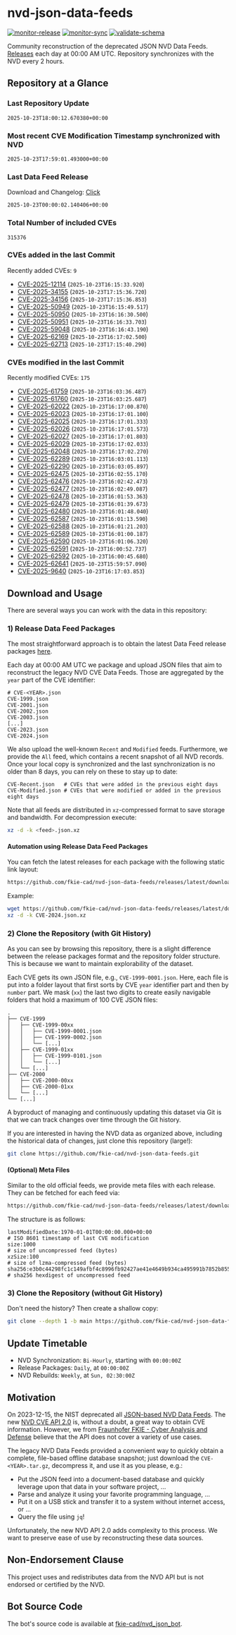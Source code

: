 # nvd-json-data-feeds

[![monitor-release](https://github.com/fkie-cad/nvd-json-data-feeds/actions/workflows/monitor_release.yml/badge.svg)](https://github.com/fkie-cad/nvd-json-data-feeds/actions/workflows/monitor_release.yml)
[![monitor-sync](https://github.com/fkie-cad/nvd-json-data-feeds/actions/workflows/monitor_sync.yml/badge.svg)](https://github.com/fkie-cad/nvd-json-data-feeds/actions/workflows/monitor_sync.yml)
[![validate-schema](https://github.com/fkie-cad/nvd-json-data-feeds/actions/workflows/validate_schema.yml/badge.svg)](https://github.com/fkie-cad/nvd-json-data-feeds/actions/workflows/validate_schema.yml)

Community reconstruction of the deprecated JSON NVD Data Feeds.
[Releases](https://github.com/fkie-cad/nvd-json-data-feeds/releases/latest) each day at 00:00 AM UTC.
Repository synchronizes with the NVD every 2 hours.

## Repository at a Glance

### Last Repository Update

```plain
2025-10-23T18:00:12.670380+00:00
```

### Most recent CVE Modification Timestamp synchronized with NVD

```plain
2025-10-23T17:59:01.493000+00:00
```

### Last Data Feed Release

Download and Changelog: [Click](https://github.com/fkie-cad/nvd-json-data-feeds/releases/latest)

```plain
2025-10-23T00:00:02.140406+00:00
```

### Total Number of included CVEs

```plain
315376
```

### CVEs added in the last Commit

Recently added CVEs: `9`

- [CVE-2025-12114](CVE-2025/CVE-2025-121xx/CVE-2025-12114.json) (`2025-10-23T16:15:33.920`)
- [CVE-2025-34155](CVE-2025/CVE-2025-341xx/CVE-2025-34155.json) (`2025-10-23T17:15:36.720`)
- [CVE-2025-34156](CVE-2025/CVE-2025-341xx/CVE-2025-34156.json) (`2025-10-23T17:15:36.853`)
- [CVE-2025-50949](CVE-2025/CVE-2025-509xx/CVE-2025-50949.json) (`2025-10-23T16:15:49.517`)
- [CVE-2025-50950](CVE-2025/CVE-2025-509xx/CVE-2025-50950.json) (`2025-10-23T16:16:30.500`)
- [CVE-2025-50951](CVE-2025/CVE-2025-509xx/CVE-2025-50951.json) (`2025-10-23T16:16:33.703`)
- [CVE-2025-59048](CVE-2025/CVE-2025-590xx/CVE-2025-59048.json) (`2025-10-23T16:16:43.190`)
- [CVE-2025-62169](CVE-2025/CVE-2025-621xx/CVE-2025-62169.json) (`2025-10-23T16:17:02.500`)
- [CVE-2025-62713](CVE-2025/CVE-2025-627xx/CVE-2025-62713.json) (`2025-10-23T17:15:40.290`)


### CVEs modified in the last Commit

Recently modified CVEs: `175`

- [CVE-2025-61759](CVE-2025/CVE-2025-617xx/CVE-2025-61759.json) (`2025-10-23T16:03:36.487`)
- [CVE-2025-61760](CVE-2025/CVE-2025-617xx/CVE-2025-61760.json) (`2025-10-23T16:03:25.687`)
- [CVE-2025-62022](CVE-2025/CVE-2025-620xx/CVE-2025-62022.json) (`2025-10-23T16:17:00.870`)
- [CVE-2025-62023](CVE-2025/CVE-2025-620xx/CVE-2025-62023.json) (`2025-10-23T16:17:01.100`)
- [CVE-2025-62025](CVE-2025/CVE-2025-620xx/CVE-2025-62025.json) (`2025-10-23T16:17:01.333`)
- [CVE-2025-62026](CVE-2025/CVE-2025-620xx/CVE-2025-62026.json) (`2025-10-23T16:17:01.573`)
- [CVE-2025-62027](CVE-2025/CVE-2025-620xx/CVE-2025-62027.json) (`2025-10-23T16:17:01.803`)
- [CVE-2025-62029](CVE-2025/CVE-2025-620xx/CVE-2025-62029.json) (`2025-10-23T16:17:02.033`)
- [CVE-2025-62048](CVE-2025/CVE-2025-620xx/CVE-2025-62048.json) (`2025-10-23T16:17:02.270`)
- [CVE-2025-62289](CVE-2025/CVE-2025-622xx/CVE-2025-62289.json) (`2025-10-23T16:03:01.113`)
- [CVE-2025-62290](CVE-2025/CVE-2025-622xx/CVE-2025-62290.json) (`2025-10-23T16:03:05.897`)
- [CVE-2025-62475](CVE-2025/CVE-2025-624xx/CVE-2025-62475.json) (`2025-10-23T16:02:55.170`)
- [CVE-2025-62476](CVE-2025/CVE-2025-624xx/CVE-2025-62476.json) (`2025-10-23T16:02:42.473`)
- [CVE-2025-62477](CVE-2025/CVE-2025-624xx/CVE-2025-62477.json) (`2025-10-23T16:02:49.087`)
- [CVE-2025-62478](CVE-2025/CVE-2025-624xx/CVE-2025-62478.json) (`2025-10-23T16:01:53.363`)
- [CVE-2025-62479](CVE-2025/CVE-2025-624xx/CVE-2025-62479.json) (`2025-10-23T16:01:39.673`)
- [CVE-2025-62480](CVE-2025/CVE-2025-624xx/CVE-2025-62480.json) (`2025-10-23T16:01:48.040`)
- [CVE-2025-62587](CVE-2025/CVE-2025-625xx/CVE-2025-62587.json) (`2025-10-23T16:01:13.590`)
- [CVE-2025-62588](CVE-2025/CVE-2025-625xx/CVE-2025-62588.json) (`2025-10-23T16:01:21.203`)
- [CVE-2025-62589](CVE-2025/CVE-2025-625xx/CVE-2025-62589.json) (`2025-10-23T16:01:00.187`)
- [CVE-2025-62590](CVE-2025/CVE-2025-625xx/CVE-2025-62590.json) (`2025-10-23T16:01:06.320`)
- [CVE-2025-62591](CVE-2025/CVE-2025-625xx/CVE-2025-62591.json) (`2025-10-23T16:00:52.737`)
- [CVE-2025-62592](CVE-2025/CVE-2025-625xx/CVE-2025-62592.json) (`2025-10-23T16:00:45.680`)
- [CVE-2025-62641](CVE-2025/CVE-2025-626xx/CVE-2025-62641.json) (`2025-10-23T15:59:57.090`)
- [CVE-2025-9640](CVE-2025/CVE-2025-96xx/CVE-2025-9640.json) (`2025-10-23T16:17:03.853`)


## Download and Usage

There are several ways you can work with the data in this repository:

### 1) Release Data Feed Packages

The most straightforward approach is to obtain the latest Data Feed release packages [here](https://github.com/fkie-cad/nvd-json-data-feeds/releases/latest).

Each day at 00:00 AM UTC we package and upload JSON files that aim to reconstruct the legacy NVD CVE Data Feeds.
Those are aggregated by the `year` part of the CVE identifier:

```
# CVE-<YEAR>.json
CVE-1999.json
CVE-2001.json
CVE-2002.json
CVE-2003.json
[...]
CVE-2023.json
CVE-2024.json
```

We also upload the well-known `Recent` and `Modified` feeds.
Furthermore, we provide the `All` feed, which contains a recent snapshot of all NVD records.
Once your local copy is synchronized and the last synchronization is no older than 8 days, you can rely on these to stay up to date:

```plain
CVE-Recent.json   # CVEs that were added in the previous eight days
CVE-Modified.json # CVEs that were modified or added in the previous eight days
```

Note that all feeds are distributed in `xz`-compressed format to save storage and bandwidth.
For decompression execute:

```sh
xz -d -k <feed>.json.xz
```

#### Automation using Release Data Feed Packages

You can fetch the latest releases for each package with the following static link layout:

```sh
https://github.com/fkie-cad/nvd-json-data-feeds/releases/latest/download/CVE-<YEAR>.json.xz
```

Example:

```sh
wget https://github.com/fkie-cad/nvd-json-data-feeds/releases/latest/download/CVE-2024.json.xz
xz -d -k CVE-2024.json.xz
```

### 2) Clone the Repository (with Git History)

As you can see by browsing this repository, there is a slight difference between the release packages format and the repository folder structure.
This is because we want to maintain explorability of the dataset.

Each CVE gets its own JSON file, e.g., `CVE-1999-0001.json`.
Here, each file is put into a folder layout that first sorts by CVE `year` identifier part and then by `number` part.
We mask (`xx`) the last two digits to create easily navigable folders that hold a maximum of 100 CVE JSON files:

```plain
.
├── CVE-1999
│   ├── CVE-1999-00xx
│   │   ├── CVE-1999-0001.json
│   │   ├── CVE-1999-0002.json
│   │   └── [...]
│   ├── CVE-1999-01xx
│   │   ├── CVE-1999-0101.json
│   │   └── [...]
│   └── [...]
├── CVE-2000
│   ├── CVE-2000-00xx
│   ├── CVE-2000-01xx
│   └── [...]
└── [...]
```

A byproduct of managing and continuously updating this dataset via Git is that we can track changes over time through the Git history.

If you are interested in having the NVD data as organized above, including the historical data of changes, just clone this repository (large!):

```sh
git clone https://github.com/fkie-cad/nvd-json-data-feeds.git
```

#### (Optional) Meta Files

Similar to the old official feeds, we provide meta files with each release. They can be fetched for each feed via:

```sh
https://github.com/fkie-cad/nvd-json-data-feeds/releases/latest/download/CVE-<YEAR>.meta
```

The structure is as follows:

```plain
lastModifiedDate:1970-01-01T00:00:00.000+00:00                          # ISO 8601 timestamp of last CVE modification
size:1000                                                               # size of uncompressed feed (bytes)
xzSize:100                                                              # size of lzma-compressed feed (bytes)
sha256:e3b0c44298fc1c149afbf4c8996fb92427ae41e4649b934ca495991b7852b855 # sha256 hexdigest of uncompressed feed
```

### 3) Clone the Repository (without Git History)

Don't need the history? Then create a shallow copy:

```sh
git clone --depth 1 -b main https://github.com/fkie-cad/nvd-json-data-feeds.git
```


## Update Timetable

* NVD Synchronization: `Bi-Hourly`, starting with `00:00:00Z`
* Release Packages: `Daily`, at `00:00:00Z`
* NVD Rebuilds: `Weekly`, at `Sun, 02:30:00Z`


## Motivation

On 2023-12-15, the NIST deprecated all [JSON-based NVD Data Feeds](https://nvd.nist.gov/vuln/data-feeds#divRetirementBanner-1).
The new [NVD CVE API 2.0](https://nvd.nist.gov/developers/vulnerabilities) is, without a doubt, a great way to obtain CVE information.
However, we from [Fraunhofer FKIE - Cyber Analysis and Defense](https://www.fkie.fraunhofer.de/en/departments/cad.html) believe that the API does not cover a variety of use cases.

The legacy NVD Data Feeds provided a convenient way to quickly obtain a complete, file-based offline database snapshot; just download the `CVE-<YEAR>.tar.gz`, decompress it, and use it as you please, e.g.:

- Put the JSON feed into a document-based database and quickly leverage upon that data in your software project, ...
- Parse and analyze it using your favorite programming language, ...
- Put it on a USB stick and transfer it to a system without internet access, or ...
- Query the file using `jq`!

Unfortunately, the new NVD API 2.0 adds complexity to this process.
We want to preserve ease of use by reconstructing these data sources.

## Non-Endorsement Clause

This project uses and redistributes data from the NVD API but is not endorsed or certified by the NVD.

## Bot Source Code

The bot's source code is available at [fkie-cad/nvd\_json\_bot](https://github.com/fkie-cad/nvd_json_bot).